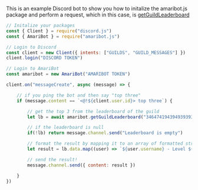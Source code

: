 This is an example Discord bot to show you how to initalize the amaribot.js package and perform a request, which in this case, is [getGuildLeaderboard](/AmariBot#getGuildLeaderboard)


```js
// Initalize your packages
const { Client } = require("discord.js")
const { AmariBot } = require("amaribot.js")

// Login to Discord
const client = new Client({ intents: ["GUILDS", "GUILD_MESSAGES"] })
client.login("DISCORD TOKEN")

// Login to AmariBot
const amaribot = new AmariBot("AMARIBOT TOKEN")

client.on("messageCreate", async (message) => {

    // if you ping the bot and then say "top three"
    if (message.content == `<@!${client.user.id}> top three`) {

        // get the top 3 from the leaderboard of the guild
        let lb = await amaribot.getGuildLeaderboard("346474194394939393", { limit: 3 })

        // if the leaderboard is null
        if(!lb) return message.channel.send("Leaderboard is empty")

        // format the result by mapping it to an array of formatted strings and then joining those elements together
        let result = lb.data.map((user) => `${user.username} - Level ${user.level} (${user.exp} EXP)`).join("\n")

        // send the result!
        message.channel.send({ content: result })

    }
})
```
